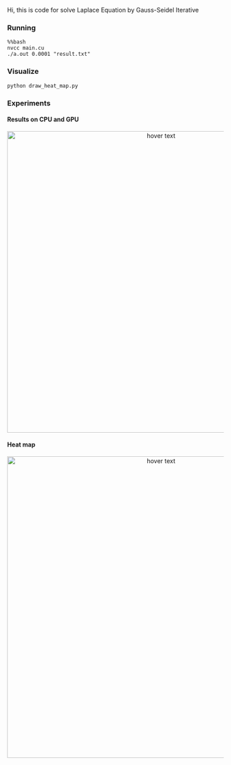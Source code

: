 Hi, this is code for solve Laplace Equation by Gauss-Seidel Iterative

### Running

```
%%bash
nvcc main.cu
./a.out 0.0001 "result.txt"
```

### Visualize 
```
python draw_heat_map.py
````

### Experiments
#### Results on CPU and GPU 
<p align="center">
<img src="../fig/Fig_1.png" width="700" title="hover text">
</p>

#### Heat map 
<p align="center">
<img src="../fig/FIg_2.png" width="700" title="hover text">
</p>

